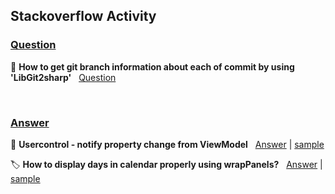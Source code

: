 ## Stackoverflow Activity

### <ins>Question</ins>
🔖 **How to get git branch information about each of commit by using 'LibGit2sharp'** &nbsp; [Question](https://stackoverflow.com/questions/66314728/how-to-get-git-branch-information-about-each-of-commit-by-using-libgit2sharp) 

<br />

### <ins>Answer</ins>
🔖 **Usercontrol - notify property change from ViewModel**  &nbsp;
[Answer](https://stackoverflow.com/questions/65673901/usercontrol-notify-property-change-from-viewmodel/65676499#65676499) | 
[sample](https://github.com/devncore/stackoverflow-sample/tree/main/src/answers/dependency-border-animation)

🏷️ **How to display days in calendar properly using wrapPanels?** &nbsp;
[Answer](https://stackoverflow.com/questions/65567646/how-to-display-days-in-calendar-properly-using-wrappanels/65589275#65589275) |
[sample](https://github.com/devncore/stackoverflow-sample/tree/main/src/answers/custom-calendar-app)
